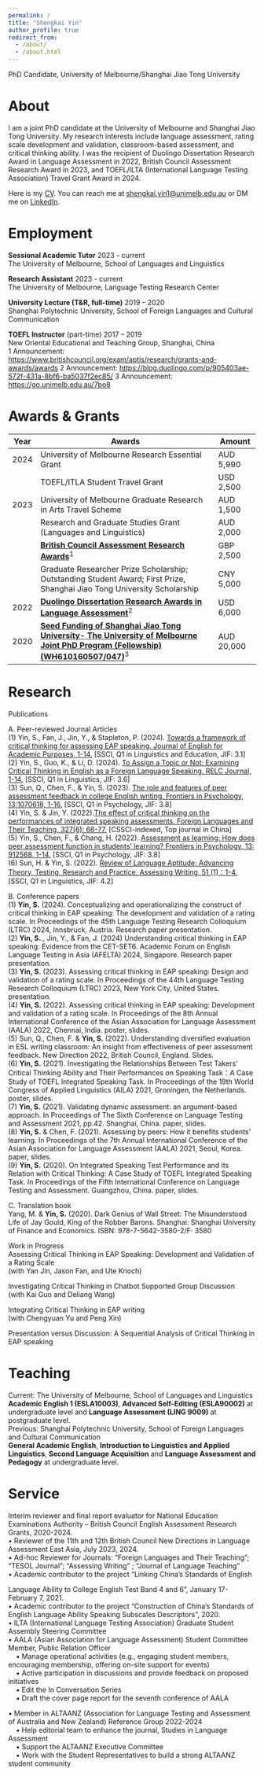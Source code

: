 ```yaml
---
permalink: /
title: "Shengkai Yin"
author_profile: true
redirect_from: 
  - /about/
  - /about.html
---
```


PhD Candidate, University of Melbourne/Shanghai Jiao Tong University

About
======

I am a joint PhD candidate at the University of Melbourne and Shanghai Jiao Tong University. My research interests include language assessment, rating scale
development and validation, classroom-based assessment, and critical thinking ability. I was the recipient of Duolingo Dissertation Research Award in Language Assessment in 2022, British Council Assessment Research Award in 2023, and TOEFL/ILTA (International Language Testing Association) Travel Grant Award in 2024.  
  
Here is my [CV](https://shengkaiyin.com/files/Shengkai-CV.pdf). You can reach me at shengkai.yin1@unimelb.edu.au or DM me on [LinkedIn](https://www.linkedin.com/in/shengkai-yin/).
  
Employment
======

**Sessional Academic Tutor**	2023 - current  
The University of Melbourne, School of Languages and Linguistics  
  
**Research Assistant** 	2023 - current  
The University of Melbourne, Language Testing Research Center  
  
**University Lecture (T&R, full-time)** 	2019 – 2020  
Shanghai Polytechnic University, School of Foreign Languages and Cultural Communication  
  
**TOEFL Instructor** (part-time)	2017 – 2019  
New Oriental Educational and Teaching Group, Shanghai, China  
1 Announcement: https://www.britishcouncil.org/exam/aptis/research/grants-and-awards/awards
2 Announcement: https://blog.duolingo.com/p/905403ae-572f-431a-8bf6-ba5037f2ec85/
3 Announcement: https://go.unimelb.edu.au/7bo8
  
Awards & Grants
======
| Year | Awards                                                                                                                                                                        | Amount     |
|------|-------------------------------------------------------------------------------------------------------------------------------------------------------------------------------|------------|
| 2024 | University of Melbourne Research Essential Grant                                                                                                                              | AUD 5,990  |
|      | TOEFL/ITLA Student Travel Grant                                                                                                                                               | USD 2,500  |
| 2023 | University of Melbourne Graduate Research in Arts Travel Scheme                                                                                                               | AUD 1,500  |
|      | Research and Graduate Studies Grant (Languages and Linguistics)                                                                                                               | AUD 2,000  |
|      | [**British Council Assessment Research Awards**](https://www.britishcouncil.org/exam/aptis/research/grants-and-awards/awards)<sup>1</sup>                                     | GBP 2,500  |
|      | Graduate Researcher Prize Scholarship; Outstanding Student Award; First Prize, Shanghai Jiao Tong University Scholarship                                                      | CNY 5,000  |
| 2022 | [**Duolingo Dissertation Research Awards in Language Assessment**](https://blog.duolingo.com/p/905403ae-572f-431a-8bf6-ba5037f2ec85/)<sup>2</sup>                             | USD 6,000  |
| 2020 | [**Seed Funding of Shanghai Jiao Tong University- The University of Melbourne Joint PhD Program (Fellowship) (WH610160507/047)**](https://go.unimelb.edu.au/7bo8)<sup>3</sup> | AUD 20,000 |

Research
======

Publications  
  
A. Peer-reviewed Journal Articles  
(1) Yin, S., Fan, J., Jin, Y., & Stapleton, P. (2024). [Towards a framework of critical thinking for assessing EAP speaking. Journal of English for Academic Purposes, 1-14.](https://doi.org/10.1016/j.jeap.2024.101426)  [SSCI, Q1 in Linguistics and Education, JIF: 3.1]  
(2) Yin, S., Guo, K., & Li, D. (2024). [To Assign a Topic or Not: Examining Critical Thinking in English as a Foreign Language Speaking. RELC Journal, 1-14.](https://doi.org/10.1177/00336882231222651) [SSCI, Q1 in Linguistics, JIF: 3.6]  
(3) Sun, Q., Chen, F., & Yin, S. (2023). [The role and features of peer assessment feedback in college English writing. Frontiers in Psychology, 13:1070618, 1-16.](https://doi.org/10.3389/fpsyg.2022.1070618) [SSCI, Q1 in Psychology, JIF: 3.8]  
(4) Yin, S. & Jin, Y. (2022).[The effect of critical thinking on the performances of integrated speaking assessments. Foreign Languages and Their Teaching, 327(6): 66-77.](https://doi.org/10.13458/j.cnki.flatt.004905) [CSSCI-indexed, Top journal in China]  
(5) Yin, S., Chen, F., & Chang, H. (2022). [Assessment as learning: How does peer assessment function in students’ learning? Frontiers in Psychology, 13: 912568, 1-14.](https://doi.org/10.3389/fpsyg.2022.912568) [SSCI, Q1 in Psychology, JIF: 3.8]  
(6) Sun, H. & Yin, S. (2022). [Review of Language Aptitude: Advancing Theory, Testing, Research and Practice. Assessing Writing, 51 (1)：1-4.](https://doi.org/10.1016/j.asw.2021.100588) [SSCI, Q1 in Linguistics, JIF: 4.2]  
  
B. Conference papers  
(1) **Yin, S.** (2024). Conceptualizing and operationalizing the construct of critical thinking in EAP speaking: The development and validation of a rating scale. In Proceedings of the 45th Language Testing Research Colloquium (LTRC) 2024, Innsbruck, Austria. Research paper presentation.  
(2) **Yin, S.**., Jin, Y., & Fan, J. (2024) Understanding critical thinking in EAP speaking: Evidence from the CET-SET6. Academic Forum on English Language Testing in Asia (AFELTA) 2024, Singapore. Research paper presentation.  
(3) **Yin, S.** (2023). Assessing critical thinking in EAP speaking: Design and validation of a rating scale. In Proceedings of the 44th Language Testing Research Colloquium (LTRC) 2023, New York City, United States. presentation.  
(4) **Yin, S.** (2022). Assessing critical thinking in EAP speaking: Development and validation of a rating scale. In Proceedings of the 8th Annual International Conference of the Asian Association for Language Assessment (AALA) 2022, Chennai, India. poster, slides.  
(5) Sun, Q., Chen, F. & **Yin, S.** (2022). Understanding diversified evaluation in ESL writing classroom: An insight from effectiveness of peer assessment feedback. New Direction 2022, British Council, England. Slides.  
(6) **Yin, S.** (2021). Investigating the Relationships Between Test Takers’ Critical Thinking Ability and Their Performances on Speaking Task：A Case Study of TOEFL Integrated Speaking Task. In Proceedings of the 19th World Congress of Applied Linguistics (AILA) 2021, Groningen, the Netherlands. poster, slides.  
(7) **Yin, S.** (2021). Validating dynamic assessment: an argument-based approach. In Proceedings of The Sixth Conference on Language Testing and Assessment 2021, pp.42. Shanghai, China. paper, slides.  
(8) **Yin, S.** & Chen, F. (2021). Assessing by peers: How it benefits students’ learning. In Proceedings of the 7th Annual International Conference of the Asian Association for Language Assessment (AALA) 2021, Seoul, Korea. paper, slides.  
(9) **Yin, S.** (2020). On Integrated Speaking Test Performance and its Relation with Critical Thinking: A Case Study of TOEFL Integrated Speaking Task. In Proceedings of the Fifth International Conference on Language Testing and Assessment. Guangzhou, China. paper, slides.  
  
C. Translation book  
Yang, M. & **Yin, S.** (2020). Dark Genius of Wall Street: The Misunderstood Life of Jay Gould, King of the Robber Barons. Shanghai: Shanghai University of Finance and Economics. ISBN: 978-7-5642-3580-2/F· 3580  
  
Work in Progress  
Assessing Critical Thinking in EAP Speaking: Development and Validation of a Rating Scale  
(with Yan Jin, Jason Fan, and Ute Knoch)  
  
Investigating Critical Thinking in Chatbot Supported Group Discussion  
(with Kai Guo and Deliang Wang)  
  
Integrating Critical Thinking in EAP writing  
(with Chengyuan Yu and Peng Xin)  
  
Presentation versus Discussion: A Sequential Analysis of Critical Thinking in EAP speaking  

Teaching
======
Current: The University of Melbourne, School of Languages and Linguistics  
**Academic English 1 (ESLA10003)**, **Advanced Self-Editing (ESLA90002)** at undergraduate level and **Language Assessment (LING 9009)** at postgraduate level.  
Previous: Shanghai Polytechnic University, School of Foreign Languages and Cultural Communication  
**General Academic English**, **Introduction to Linguistics and Applied Linguistics**, **Second Language Acquisition** and **Language Assessment and Pedagogy** at undergraduate level.  
  

Service
======

Interim reviewer and final report evaluator for National Education Examinations Authority – British Council English Assessment Research Grants, 2020-2024.  
• Reviewer of the 11th and 12th British Council New Directions in Language Assessment East Asia, July 2023, 2024.  
• Ad-hoc Reviewer for Journals: “Foreign Languages and Their Teaching”; “TESOL Journal”; “Assessing Writing” ; “Journal of Language Teaching”  
• Academic contributor to the project “Linking China’s Standards of English  
  
Language Ability to College English Test Band 4 and 6”, January 17- February 7, 2021.   
• Academic contributor to the project “Construction of China’s Standards of English Language Ability Speaking Subscales Descriptors”, 2020.  
• ILTA (International Language Testing Association) Graduate Student Assembly Steering Committee  
• AALA (Asian Association for Language Assessment) Student Committee Member, Public Relation Officer  
&nbsp;&nbsp;&nbsp;&nbsp;▪ Manage operational activities (e.g., engaging student members, encouraging membership, offering on-site support for events)  
&nbsp;&nbsp;&nbsp;&nbsp;▪ Active participation in discussions and provide feedback on proposed initiatives  
&nbsp;&nbsp;&nbsp;&nbsp;▪ Edit the In Conversation Series  
&nbsp;&nbsp;&nbsp;&nbsp;▪ Draft the cover page report for the seventh conference of AALA  
  
• Member in ALTAANZ (Association for Language Testing and Assessment of Australia and New Zealand) Reference Group 2022-2024  
&nbsp;&nbsp;&nbsp;&nbsp;▪ Help editorial team to enhance the journal, Studies in Language Assessment  
&nbsp;&nbsp;&nbsp;&nbsp;▪ Support the ALTAANZ Executive Committee  
&nbsp;&nbsp;&nbsp;&nbsp;▪ Work with the Student Representatives to build a strong ALTAANZ student community  

